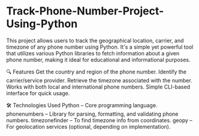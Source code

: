 # Track-Phone-Number-Project-Using-Python

This project allows users to track the geographical location, carrier, and timezone of any phone number using Python. It's a simple yet powerful tool that utilizes various Python libraries to fetch information about a given phone number, making it ideal for educational and informational purposes.

🔍 Features
Get the country and region of the phone number.
Identify the carrier/service provider.
Retrieve the timezone associated with the number.
Works with both local and international phone numbers.
Simple CLI-based interface for quick usage.

🛠️ Technologies Used
Python – Core programming language.
phonenumbers – Library for parsing, formatting, and validating phone numbers.
timezonefinder – To find timezone info from coordinates.
geopy – For geolocation services (optional, depending on implementation).
